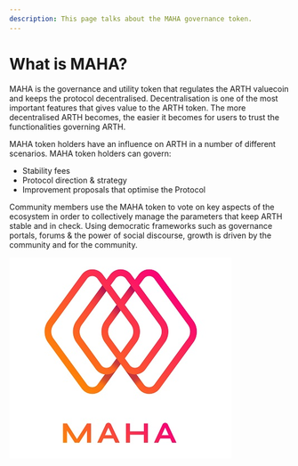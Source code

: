 ```yaml
---
description: This page talks about the MAHA governance token.
---
```


# What is MAHA?

MAHA is the governance and utility token that regulates the ARTH valuecoin and keeps the protocol decentralised. Decentralisation is one of the most important features that gives value to the ARTH token. The more decentralised ARTH becomes, the easier it becomes for users to trust the functionalities governing ARTH.

MAHA token holders have an influence on ARTH in a number of different scenarios. MAHA token holders can govern:

* Stability fees
* Protocol direction & strategy
* Improvement proposals that optimise the Protocol

Community members use the MAHA token to vote on key aspects of the ecosystem in order to collectively manage the parameters that keep ARTH stable and in check. Using democratic frameworks such as governance portals, forums & the power of social discourse, growth is driven by the community and for the community.

![MAHA, means supreme, magnanimous, and being greater than itself](<../.gitbook/assets/mahadao-asset-09 (1).jpg>)
